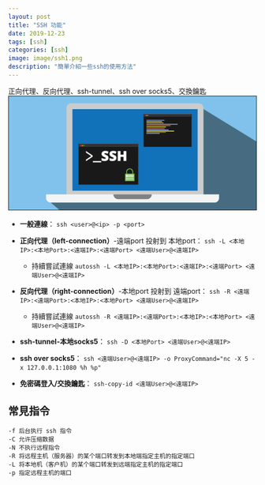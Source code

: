```yaml
---
layout: post
title: "SSH 功能"
date: 2019-12-23
tags: [ssh]
categories: [ssh]
image: image/ssh1.png
description: "簡單介紹一些ssh的使用方法"
---
```

正向代理、反向代理、ssh-tunnel、ssh over socks5、交換鑰匙
![](/image/ssh1.png)

* **一般連線**：
`ssh <user>@<ip> -p <port>`
* **正向代理（left-connection）**-遠端port 投射到 本地port：
`ssh -L <本地IP>:<本地Port>:<遠端IP>:<遠端Port> <遠端User>@<遠端IP> `
     * 持續嘗試連線
`autossh -L <本地IP>:<本地Port>:<遠端IP>:<遠端Port> <遠端User>@<遠端IP> `
* **反向代理（right-connection）**-本地port 投射到 遠端port：
`ssh -R <遠端IP>:<遠端Port>:<本地IP>:<本地Port> <遠端User>@<遠端IP>`
    * 持續嘗試連線
`autossh -R <遠端IP>:<遠端Port>:<本地IP>:<本地Port> <遠端User>@<遠端IP>`
* **ssh-tunnel-本地socks5**：
`ssh -D <本地Port> <遠端User>@<遠端IP>`
* **ssh over socks5**：
`ssh <遠端User>@<遠端IP> -o ProxyCommand="nc -X 5 -x 127.0.0.1:1080 %h %p"`

* **免密碼登入/交換鑰匙**：
`ssh-copy-id <遠端User>@<遠端IP>`

## 常見指令
```
-f 后台执行 ssh 指令
-C 允许压缩数据
-N 不执行远程指令
-R 将远程主机（服务器）的某个端口转发到本地端指定主机的指定端口
-L 将本地机（客户机）的某个端口转发到远端指定主机的指定端口
-p 指定远程主机的端口
```
